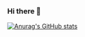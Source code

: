 ### Hi there 👋






[![Anurag's GitHub stats](https://github-readme-stats.vercel.app/api?username=foxtr0)](https://github.com/anuraghazra/github-readme-stats)

